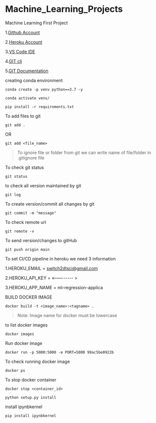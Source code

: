 # Machine_Learning_Projects
Machine Learning First Project


1.[Github Account](https://github.com)

2.[Heroku Account](https://dashboard.heroku.com/login)

3.[VS Code IDE](https://code.visualstudio.com/download)

4.[GIT cli](https://git-scm.com/downloads)

5.[GIT Documentation](https://git-scm.com/docs/gittutorial)



creating conda environment
```
conda create -p venv python==3.7 -y

```

```
conda activate venv/
```

```
pip install -r requirnments.txt
```

To add files to git 
```
git add .
```
OR
```
git add <file_name>
```


>To ignore file or folder from git we can write name  of file/folder in .gitignore file


To check git status
```
git status
```

to check all version maintained by git

```
git log
```

To create version/commit all changes by git
```
git commit -m "message"

```

To check remote url
```
git remote -v
```

To send version/changes to gitHub
```
git push origin main
```


To set CI/CD pipeline in heroku we need 3 information


1.HEROKU_EMAIL = switch2dtsci@gmail.com

2.HEROKU_API_KEY = <--------   >

3.HEROKU_APP_NAME = ml-regression-applica


BUILD DOCKER IMAGE
```
docker build -t <image_name>:<tagname> .
```

>Note: Image name for docker must be lowercase

to list docker images 
```
docker images
```

Run docker image
```
docker run -p 5000:5000 -e PORT=5000 99ac5be0922b
```

To check running docker image
```
docker ps
```
To stop docker container
```
docker stop <container_id> 
```

```
python setup.py install
```

install ipynbkernel
```
pip install ipynbkernel
``` 